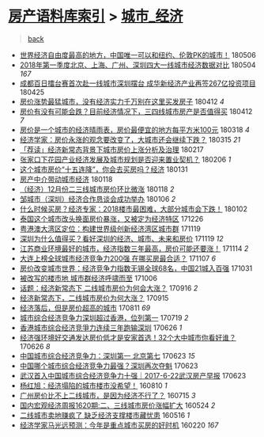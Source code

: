 [房产语料库索引](../../README.md)  > [城市_经济](城市_经济.md)
====
> [back](../README.md)

- [世界经济自由度最高的地方，中国唯一可以和纽约、伦敦PK的城市！](http://jkwz.applinzi.com/ittc/7099782179859203088.html#%E4%B8%96%E7%95%8C%E7%BB%8F%E6%B5%8E%E8%87%AA%E7%94%B1%E5%BA%A6%E6%9C%80%E9%AB%98%E7%9A%84%E5%9C%B0%E6%96%B9%EF%BC%8C%E4%B8%AD%E5%9B%BD%E5%94%AF%E4%B8%80%E5%8F%AF%E4%BB%A5%E5%92%8C%E7%BA%BD%E7%BA%A6%E3%80%81%E4%BC%A6%E6%95%A6PK%E7%9A%84%E5%9F%8E%E5%B8%82%EF%BC%81) 180506  
- [2018年第一季度北京、上海、广州、深圳四大一线城市经济数据对比](http://jkwz.applinzi.com/ittc/7099035931745190928.html#2018%E5%B9%B4%E7%AC%AC%E4%B8%80%E5%AD%A3%E5%BA%A6%E5%8C%97%E4%BA%AC%E3%80%81%E4%B8%8A%E6%B5%B7%E3%80%81%E5%B9%BF%E5%B7%9E%E3%80%81%E6%B7%B1%E5%9C%B3%E5%9B%9B%E5%A4%A7%E4%B8%80%E7%BA%BF%E5%9F%8E%E5%B8%82%E7%BB%8F%E6%B5%8E%E6%95%B0%E6%8D%AE%E5%AF%B9%E6%AF%94) 180504 *167* 
- [成都百日擂台赛首次赴一线城市深圳摆台 成华新经济产业再签267亿投资项目](http://jkwz.applinzi.com/ittc/7096010546719753223.html#%E6%88%90%E9%83%BD%E7%99%BE%E6%97%A5%E6%93%82%E5%8F%B0%E8%B5%9B%E9%A6%96%E6%AC%A1%E8%B5%B4%E4%B8%80%E7%BA%BF%E5%9F%8E%E5%B8%82%E6%B7%B1%E5%9C%B3%E6%91%86%E5%8F%B0+%E6%88%90%E5%8D%8E%E6%96%B0%E7%BB%8F%E6%B5%8E%E4%BA%A7%E4%B8%9A%E5%86%8D%E7%AD%BE267%E4%BA%BF%E6%8A%95%E8%B5%84%E9%A1%B9%E7%9B%AE) 180425  
- [房价涨势最猛城市，没有经济实力千万别在这里买发房子](http://jkwz.applinzi.com/ittc/7091081302659040262.html#%E6%88%BF%E4%BB%B7%E6%B6%A8%E5%8A%BF%E6%9C%80%E7%8C%9B%E5%9F%8E%E5%B8%82%EF%BC%8C%E6%B2%A1%E6%9C%89%E7%BB%8F%E6%B5%8E%E5%AE%9E%E5%8A%9B%E5%8D%83%E4%B8%87%E5%88%AB%E5%9C%A8%E8%BF%99%E9%87%8C%E4%B9%B0%E5%8F%91%E6%88%BF%E5%AD%90) 180412 *4* 
- [房价有没有可能会跌？目前经济情况下，三四线城市房产是否值得买](http://jkwz.applinzi.com/ittc/7091043214624818187.html#%E6%88%BF%E4%BB%B7%E6%9C%89%E6%B2%A1%E6%9C%89%E5%8F%AF%E8%83%BD%E4%BC%9A%E8%B7%8C%EF%BC%9F%E7%9B%AE%E5%89%8D%E7%BB%8F%E6%B5%8E%E6%83%85%E5%86%B5%E4%B8%8B%EF%BC%8C%E4%B8%89%E5%9B%9B%E7%BA%BF%E5%9F%8E%E5%B8%82%E6%88%BF%E4%BA%A7%E6%98%AF%E5%90%A6%E5%80%BC%E5%BE%97%E4%B9%B0) 180412 *7* 
- [房价是一个城市的经济晴雨表，房价最便宜的地方每平方米100元](http://jkwz.applinzi.com/ittc/7081521057104397323.html#%E6%88%BF%E4%BB%B7%E6%98%AF%E4%B8%80%E4%B8%AA%E5%9F%8E%E5%B8%82%E7%9A%84%E7%BB%8F%E6%B5%8E%E6%99%B4%E9%9B%A8%E8%A1%A8%EF%BC%8C%E6%88%BF%E4%BB%B7%E6%9C%80%E4%BE%BF%E5%AE%9C%E7%9A%84%E5%9C%B0%E6%96%B9%E6%AF%8F%E5%B9%B3%E6%96%B9%E7%B1%B3100%E5%85%83) 180318 *4* 
- [经济学家：房价永涨的观念要改变了，大城市还会继续下跌？](http://jkwz.applinzi.com/ittc/7080661498345292811.html#%E7%BB%8F%E6%B5%8E%E5%AD%A6%E5%AE%B6%EF%BC%9A%E6%88%BF%E4%BB%B7%E6%B0%B8%E6%B6%A8%E7%9A%84%E8%A7%82%E5%BF%B5%E8%A6%81%E6%94%B9%E5%8F%98%E4%BA%86%EF%BC%8C%E5%A4%A7%E5%9F%8E%E5%B8%82%E8%BF%98%E4%BC%9A%E7%BB%A7%E7%BB%AD%E4%B8%8B%E8%B7%8C%EF%BC%9F) 180315 *21* 
- [「荐读」经济新常态背景下城市房价上涨分析及治理](http://jkwz.applinzi.com/ittc/7071143385023120390.html#%E3%80%8C%E8%8D%90%E8%AF%BB%E3%80%8D%E7%BB%8F%E6%B5%8E%E6%96%B0%E5%B8%B8%E6%80%81%E8%83%8C%E6%99%AF%E4%B8%8B%E5%9F%8E%E5%B8%82%E6%88%BF%E4%BB%B7%E4%B8%8A%E6%B6%A8%E5%88%86%E6%9E%90%E5%8F%8A%E6%B2%BB%E7%90%86) 180217  
- [张家口下花园产业经济发展及城市规划是否迎来置业契机？](http://jkwz.applinzi.com/ittc/7066891797202994186.html#%E5%BC%A0%E5%AE%B6%E5%8F%A3%E4%B8%8B%E8%8A%B1%E5%9B%AD%E4%BA%A7%E4%B8%9A%E7%BB%8F%E6%B5%8E%E5%8F%91%E5%B1%95%E5%8F%8A%E5%9F%8E%E5%B8%82%E8%A7%84%E5%88%92%E6%98%AF%E5%90%A6%E8%BF%8E%E6%9D%A5%E7%BD%AE%E4%B8%9A%E5%A5%91%E6%9C%BA%EF%BC%9F) 180206 *1* 
- [这个城市房价“十五连降”，你会去买房吗？经济](http://jkwz.applinzi.com/ittc/7064710348811011089.html#%E8%BF%99%E4%B8%AA%E5%9F%8E%E5%B8%82%E6%88%BF%E4%BB%B7%E2%80%9C%E5%8D%81%E4%BA%94%E8%BF%9E%E9%99%8D%E2%80%9D%EF%BC%8C%E4%BD%A0%E4%BC%9A%E5%8E%BB%E4%B9%B0%E6%88%BF%E5%90%97%EF%BC%9F%E7%BB%8F%E6%B5%8E) 180131  
- [房产中介带动城市经济](http://jkwz.applinzi.com/ittc/7059940765885531153.html#%E6%88%BF%E4%BA%A7%E4%B8%AD%E4%BB%8B%E5%B8%A6%E5%8A%A8%E5%9F%8E%E5%B8%82%E7%BB%8F%E6%B5%8E) 180118  
- [（经济）12月份二三线城市房价环比微涨](http://jkwz.applinzi.com/ittc/7059870372390765574.html#%EF%BC%88%E7%BB%8F%E6%B5%8E%EF%BC%8912%E6%9C%88%E4%BB%BD%E4%BA%8C%E4%B8%89%E7%BA%BF%E5%9F%8E%E5%B8%82%E6%88%BF%E4%BB%B7%E7%8E%AF%E6%AF%94%E5%BE%AE%E6%B6%A8) 180118 *2* 
- [邹城市（深圳）经济合作恳谈会成功举办](http://jkwz.applinzi.com/ittc/7055233338283918342.html#%E9%82%B9%E5%9F%8E%E5%B8%82%EF%BC%88%E6%B7%B1%E5%9C%B3%EF%BC%89%E7%BB%8F%E6%B5%8E%E5%90%88%E4%BD%9C%E6%81%B3%E8%B0%88%E4%BC%9A%E6%88%90%E5%8A%9F%E4%B8%BE%E5%8A%9E) 180106 *2* 
- [什么时候买房？经济专家：2018楼市最困难，大部分城市会下跌！](http://jkwz.applinzi.com/ittc/7054031113519891473.html#%E4%BB%80%E4%B9%88%E6%97%B6%E5%80%99%E4%B9%B0%E6%88%BF%EF%BC%9F%E7%BB%8F%E6%B5%8E%E4%B8%93%E5%AE%B6%EF%BC%9A2018%E6%A5%BC%E5%B8%82%E6%9C%80%E5%9B%B0%E9%9A%BE%EF%BC%8C%E5%A4%A7%E9%83%A8%E5%88%86%E5%9F%8E%E5%B8%82%E4%BC%9A%E4%B8%8B%E8%B7%8C%EF%BC%81) 180102  
- [泰国这个城市改头换面房价暴涨，又被定为经济特区](http://jkwz.applinzi.com/ittc/7051350723801908240.html#%E6%B3%B0%E5%9B%BD%E8%BF%99%E4%B8%AA%E5%9F%8E%E5%B8%82%E6%94%B9%E5%A4%B4%E6%8D%A2%E9%9D%A2%E6%88%BF%E4%BB%B7%E6%9A%B4%E6%B6%A8%EF%BC%8C%E5%8F%88%E8%A2%AB%E5%AE%9A%E4%B8%BA%E7%BB%8F%E6%B5%8E%E7%89%B9%E5%8C%BA) 171226  
- [粤港澳大湾区定位：构建世界级创新经济湾区城市群](http://jkwz.applinzi.com/ittc/7037614936652514321.html#%E7%B2%A4%E6%B8%AF%E6%BE%B3%E5%A4%A7%E6%B9%BE%E5%8C%BA%E5%AE%9A%E4%BD%8D%EF%BC%9A%E6%9E%84%E5%BB%BA%E4%B8%96%E7%95%8C%E7%BA%A7%E5%88%9B%E6%96%B0%E7%BB%8F%E6%B5%8E%E6%B9%BE%E5%8C%BA%E5%9F%8E%E5%B8%82%E7%BE%A4) 171119  
- [深圳为什么值得买？看好深圳的经济、城市、未来和房价](http://jkwz.applinzi.com/ittc/7037596849593123856.html#%E6%B7%B1%E5%9C%B3%E4%B8%BA%E4%BB%80%E4%B9%88%E5%80%BC%E5%BE%97%E4%B9%B0%EF%BC%9F%E7%9C%8B%E5%A5%BD%E6%B7%B1%E5%9C%B3%E7%9A%84%E7%BB%8F%E6%B5%8E%E3%80%81%E5%9F%8E%E5%B8%82%E3%80%81%E6%9C%AA%E6%9D%A5%E5%92%8C%E6%88%BF%E4%BB%B7) 171119 *12* 
- [江苏商业环境最好的城市，经济指数三年最高，房价可能还要涨！](http://jkwz.applinzi.com/ittc/7035792748672713745.html#%E6%B1%9F%E8%8B%8F%E5%95%86%E4%B8%9A%E7%8E%AF%E5%A2%83%E6%9C%80%E5%A5%BD%E7%9A%84%E5%9F%8E%E5%B8%82%EF%BC%8C%E7%BB%8F%E6%B5%8E%E6%8C%87%E6%95%B0%E4%B8%89%E5%B9%B4%E6%9C%80%E9%AB%98%EF%BC%8C%E6%88%BF%E4%BB%B7%E5%8F%AF%E8%83%BD%E8%BF%98%E8%A6%81%E6%B6%A8%EF%BC%81) 171114 *2* 
- [大连上榜全球城市经济竞争力200强 在哪买房最合适？](http://jkwz.applinzi.com/ittc/7033137309959062544.html#%E5%A4%A7%E8%BF%9E%E4%B8%8A%E6%A6%9C%E5%85%A8%E7%90%83%E5%9F%8E%E5%B8%82%E7%BB%8F%E6%B5%8E%E7%AB%9E%E4%BA%89%E5%8A%9B200%E5%BC%BA+%E5%9C%A8%E5%93%AA%E4%B9%B0%E6%88%BF%E6%9C%80%E5%90%88%E9%80%82%EF%BC%9F) 171107 *6* 
- [房价改变城市世界：经济竞争力指数无锡全球68名，中国21城入百强](http://jkwz.applinzi.com/ittc/7030561453726237712.html#%E6%88%BF%E4%BB%B7%E6%94%B9%E5%8F%98%E5%9F%8E%E5%B8%82%E4%B8%96%E7%95%8C%EF%BC%9A%E7%BB%8F%E6%B5%8E%E7%AB%9E%E4%BA%89%E5%8A%9B%E6%8C%87%E6%95%B0%E6%97%A0%E9%94%A1%E5%85%A8%E7%90%8368%E5%90%8D%EF%BC%8C%E4%B8%AD%E5%9B%BD21%E5%9F%8E%E5%85%A5%E7%99%BE%E5%BC%BA) 171031  
- [被改写的楼市地 城市群经济呼啸而至](http://jkwz.applinzi.com/ittc/7021325502235804688.html#%E8%A2%AB%E6%94%B9%E5%86%99%E7%9A%84%E6%A5%BC%E5%B8%82%E5%9C%B0+%E5%9F%8E%E5%B8%82%E7%BE%A4%E7%BB%8F%E6%B5%8E%E5%91%BC%E5%95%B8%E8%80%8C%E8%87%B3) 171006  
- [话题：经济新常态下 二线城市房价为何会大涨？](http://jkwz.applinzi.com/ittc/7013836697291457553.html#%E8%AF%9D%E9%A2%98%EF%BC%9A%E7%BB%8F%E6%B5%8E%E6%96%B0%E5%B8%B8%E6%80%81%E4%B8%8B+%E4%BA%8C%E7%BA%BF%E5%9F%8E%E5%B8%82%E6%88%BF%E4%BB%B7%E4%B8%BA%E4%BD%95%E4%BC%9A%E5%A4%A7%E6%B6%A8%EF%BC%9F) 170916 *2* 
- [经济新常态下，二线城市房价为何大涨？](http://jkwz.applinzi.com/ittc/7013331158434317072.html#%E7%BB%8F%E6%B5%8E%E6%96%B0%E5%B8%B8%E6%80%81%E4%B8%8B%EF%BC%8C%E4%BA%8C%E7%BA%BF%E5%9F%8E%E5%B8%82%E6%88%BF%E4%BB%B7%E4%B8%BA%E4%BD%95%E5%A4%A7%E6%B6%A8%EF%BC%9F) 170915  
- [经济落后，但是房价超高的城市](http://jkwz.applinzi.com/ittc/7000589935965635600.html#%E7%BB%8F%E6%B5%8E%E8%90%BD%E5%90%8E%EF%BC%8C%E4%BD%86%E6%98%AF%E6%88%BF%E4%BB%B7%E8%B6%85%E9%AB%98%E7%9A%84%E5%9F%8E%E5%B8%82) 170811 *69* 
- [城市综合经济竞争力深圳超过香港，位列第一](http://jkwz.applinzi.com/ittc/6992053500446770193.html#%E5%9F%8E%E5%B8%82%E7%BB%BC%E5%90%88%E7%BB%8F%E6%B5%8E%E7%AB%9E%E4%BA%89%E5%8A%9B%E6%B7%B1%E5%9C%B3%E8%B6%85%E8%BF%87%E9%A6%99%E6%B8%AF%EF%BC%8C%E4%BD%8D%E5%88%97%E7%AC%AC%E4%B8%80) 170719 *2* 
- [香港城市综合经济竞爭力连续三年跑输深圳](http://jkwz.applinzi.com/ittc/6983561239362798597.html#%E9%A6%99%E6%B8%AF%E5%9F%8E%E5%B8%82%E7%BB%BC%E5%90%88%E7%BB%8F%E6%B5%8E%E7%AB%9E%E7%88%AD%E5%8A%9B%E8%BF%9E%E7%BB%AD%E4%B8%89%E5%B9%B4%E8%B7%91%E8%BE%93%E6%B7%B1%E5%9C%B3) 170626 *1* 
- [经济强环境好交通发达房价低才是安家首选！32个大中城市你看好谁？](http://jkwz.applinzi.com/ittc/6983413459252151301.html#%E7%BB%8F%E6%B5%8E%E5%BC%BA%E7%8E%AF%E5%A2%83%E5%A5%BD%E4%BA%A4%E9%80%9A%E5%8F%91%E8%BE%BE%E6%88%BF%E4%BB%B7%E4%BD%8E%E6%89%8D%E6%98%AF%E5%AE%89%E5%AE%B6%E9%A6%96%E9%80%89%EF%BC%8132%E4%B8%AA%E5%A4%A7%E4%B8%AD%E5%9F%8E%E5%B8%82%E4%BD%A0%E7%9C%8B%E5%A5%BD%E8%B0%81%EF%BC%9F) 170626 *8* 
- [中国城市综合经济竞争力：深圳第一 北京第七](http://jkwz.applinzi.com/ittc/6982371947806458884.html#%E4%B8%AD%E5%9B%BD%E5%9F%8E%E5%B8%82%E7%BB%BC%E5%90%88%E7%BB%8F%E6%B5%8E%E7%AB%9E%E4%BA%89%E5%8A%9B%EF%BC%9A%E6%B7%B1%E5%9C%B3%E7%AC%AC%E4%B8%80+%E5%8C%97%E4%BA%AC%E7%AC%AC%E4%B8%83) 170623 *15* 
- [中国哪个城市综合经济竞争力最强？深圳再次夺魁](http://jkwz.applinzi.com/ittc/6982297028682843141.html#%E4%B8%AD%E5%9B%BD%E5%93%AA%E4%B8%AA%E5%9F%8E%E5%B8%82%E7%BB%BC%E5%90%88%E7%BB%8F%E6%B5%8E%E7%AB%9E%E4%BA%89%E5%8A%9B%E6%9C%80%E5%BC%BA%EF%BC%9F%E6%B7%B1%E5%9C%B3%E5%86%8D%E6%AC%A1%E5%A4%BA%E9%AD%81) 170623  
- [武汉首入中国城市综合经济竞争力十强｜2017-6-22武汉房产早报](http://jkwz.applinzi.com/ittc/6982279640738432005.html#%E6%AD%A6%E6%B1%89%E9%A6%96%E5%85%A5%E4%B8%AD%E5%9B%BD%E5%9F%8E%E5%B8%82%E7%BB%BC%E5%90%88%E7%BB%8F%E6%B5%8E%E7%AB%9E%E4%BA%89%E5%8A%9B%E5%8D%81%E5%BC%BA%EF%BD%9C2017-6-22%E6%AD%A6%E6%B1%89%E6%88%BF%E4%BA%A7%E6%97%A9%E6%8A%A5) 170623  
- [杨红旭：经济塌陷的城市楼市没希望！](http://jkwz.applinzi.com/ittc/6864701745581786116.html#%E6%9D%A8%E7%BA%A2%E6%97%AD%EF%BC%9A%E7%BB%8F%E6%B5%8E%E5%A1%8C%E9%99%B7%E7%9A%84%E5%9F%8E%E5%B8%82%E6%A5%BC%E5%B8%82%E6%B2%A1%E5%B8%8C%E6%9C%9B%EF%BC%81) 160810 *1* 
- [广州房价比不上二线城市，是因为经济不行了？](http://jkwz.applinzi.com/ittc/6855048042918708229.html#%E5%B9%BF%E5%B7%9E%E6%88%BF%E4%BB%B7%E6%AF%94%E4%B8%8D%E4%B8%8A%E4%BA%8C%E7%BA%BF%E5%9F%8E%E5%B8%82%EF%BC%8C%E6%98%AF%E5%9B%A0%E4%B8%BA%E7%BB%8F%E6%B5%8E%E4%B8%8D%E8%A1%8C%E4%BA%86%EF%BC%9F) 160715 *3* 
- [国内宏观经济周报1620期:二、三线城市房价涨幅扩大](http://jkwz.applinzi.com/ittc/6835783757642335237.html#%E5%9B%BD%E5%86%85%E5%AE%8F%E8%A7%82%E7%BB%8F%E6%B5%8E%E5%91%A8%E6%8A%A51620%E6%9C%9F%3A%E4%BA%8C%E3%80%81%E4%B8%89%E7%BA%BF%E5%9F%8E%E5%B8%82%E6%88%BF%E4%BB%B7%E6%B6%A8%E5%B9%85%E6%89%A9%E5%A4%A7) 160524 *2* 
- [二线城市卖地赚疯了   缺乏经济支撑楼市藏忧患](http://jkwz.applinzi.com/ittc/6832834747046560772.html#%E4%BA%8C%E7%BA%BF%E5%9F%8E%E5%B8%82%E5%8D%96%E5%9C%B0%E8%B5%9A%E7%96%AF%E4%BA%86+++%E7%BC%BA%E4%B9%8F%E7%BB%8F%E6%B5%8E%E6%94%AF%E6%92%91%E6%A5%BC%E5%B8%82%E8%97%8F%E5%BF%A7%E6%82%A3) 160516 *1* 
- [经济学家马光远预测：今年是重点城市买房的好时机](http://jkwz.applinzi.com/ittc/6800757848623547396.html#%E7%BB%8F%E6%B5%8E%E5%AD%A6%E5%AE%B6%E9%A9%AC%E5%85%89%E8%BF%9C%E9%A2%84%E6%B5%8B%EF%BC%9A%E4%BB%8A%E5%B9%B4%E6%98%AF%E9%87%8D%E7%82%B9%E5%9F%8E%E5%B8%82%E4%B9%B0%E6%88%BF%E7%9A%84%E5%A5%BD%E6%97%B6%E6%9C%BA) 160220 *167* 

